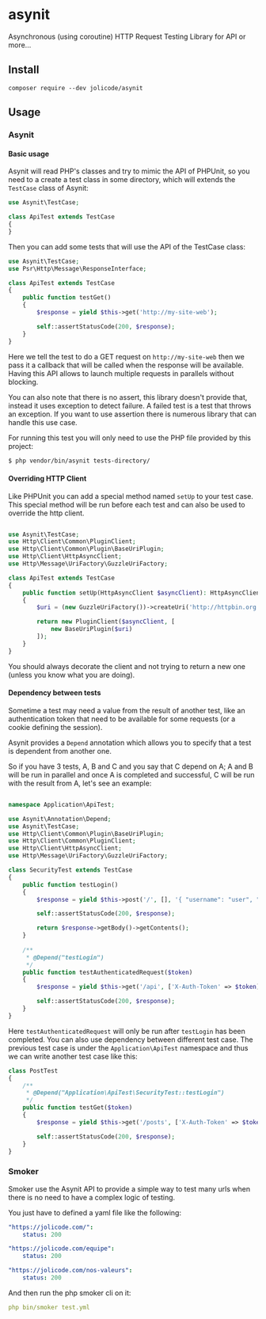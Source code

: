 # asynit

Asynchronous (using coroutine) HTTP Request Testing Library for API or more...

## Install

```
composer require --dev jolicode/asynit
```

## Usage

### Asynit

#### Basic usage

Asynit will read PHP's classes and try to mimic the API of PHPUnit, so you need to a create a test class in some directory,
which will extends the `TestCase` class of Asynit:

```php
use Asynit\TestCase;

class ApiTest extends TestCase
{
}
```

Then you can add some tests that will use the API of the TestCase class:

```php
use Asynit\TestCase;
use Psr\Http\Message\ResponseInterface;

class ApiTest extends TestCase
{
    public function testGet()
    {
        $response = yield $this->get('http://my-site-web');

        self::assertStatusCode(200, $response);
    }
}
```

Here we tell the test to do a GET request on `http://my-site-web` then we pass it a callback that will be called when 
the response will be available. Having this API allows to launch multiple requests in parallels without blocking.

You can also note that there is no assert, this library doesn't provide that, instead it uses exception to detect failure.
A failed test is a test that throws an exception. If you want to use assertion there is numerous library that
can handle this use case.

For running this test you will only need to use the PHP file provided by this project:

```bash
$ php vendor/bin/asynit tests-directory/
```

#### Overriding HTTP Client

Like PHPUnit you can add a special method named `setUp` to your test case. This special method will be run before each test
and can also be used to override the http client.

```php

use Asynit\TestCase;
use Http\Client\Common\PluginClient;
use Http\Client\Common\Plugin\BaseUriPlugin;
use Http\Client\HttpAsyncClient;
use Http\Message\UriFactory\GuzzleUriFactory;

class ApiTest extends TestCase
{
    public function setUp(HttpAsyncClient $asyncClient): HttpAsyncClient
    {
        $uri = (new GuzzleUriFactory())->createUri('http://httpbin.org');

        return new PluginClient($asyncClient, [
            new BaseUriPlugin($uri)
        ]);
    }
}
```

You should always decorate the client and not trying to return a new one (unless you know what you are doing).

#### Dependency between tests

Sometime a test may need a value from the result of another test, like an authentication token that need to be available for
some requests (or a cookie defining the session).

Asynit provides a `Depend` annotation which allows you to specify that a test is dependent from another one.

So if you have 3 tests, A, B and C and you say that C depend on A; A and B will be run in parallel and once A is completed
and successful, C will be run with the result from A, let's see an example:

```php

namespace Application\ApiTest;

use Asynit\Annotation\Depend;
use Asynit\TestCase;
use Http\Client\Common\Plugin\BaseUriPlugin;
use Http\Client\Common\PluginClient;
use Http\Client\HttpAsyncClient;
use Http\Message\UriFactory\GuzzleUriFactory;

class SecurityTest extends TestCase
{
    public function testLogin()
    {
        $response = yield $this->post('/', [], '{ "username": "user", "password": "pass" }');

        self::assertStatusCode(200, $response);

        return $response->getBody()->getContents();
    }
    
    /**
     * @Depend("testLogin")
     */
    public function testAuthenticatedRequest($token)
    {
        $response = yield $this->get('/api', ['X-Auth-Token' => $token]);

        self::assertStatusCode(200, $response);
    }
}
```

Here `testAuthenticatedRequest` will only be run after `testLogin` has been completed. You can also use dependency between different test case.
The previous test case is under the `Application\ApiTest` namespace and thus we can write another test case like this:

```php
class PostTest
{
    /**
     * @Depend("Application\ApiTest\SecurityTest::testLogin")
     */
    public function testGet($token)
    {
        $response = yield $this->get('/posts', ['X-Auth-Token' => $token]);

        self::assertStatusCode(200, $response);
    }
}
```

### Smoker

Smoker use the Asynit API to provide a simple way to test many urls when there is no need to have a complex logic of testing.

You just have to defined a yaml file like the following:

```yaml
"https://jolicode.com/":
    status: 200

"https://jolicode.com/equipe":
    status: 200

"https://jolicode.com/nos-valeurs":
    status: 200
```

And then run the php smoker cli on it:

```yaml
php bin/smoker test.yml
```
